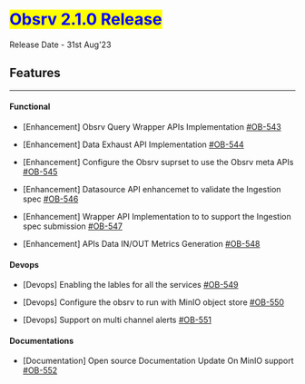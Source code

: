 # <mark style="color:blue;">Obsrv 2.1.0 Release</mark>
Release Date - 31st Aug'23
## **Features**
----------
#### **Functional** 
* [Enhancement] Obsrv Query Wrapper APIs Implementation [#OB-543](https://project-sunbird.atlassian.net/browse/OB-543)

* [Enhancement] Data Exhaust API Implementation [#OB-544](https://project-sunbird.atlassian.net/browse/OB-5442)

* [Enhancement] Configure the Obsrv suprset to use the Obsrv meta APIs [#OB-545](https://project-sunbird.atlassian.net/browse/OB-545)

* [Enhancement] Datasource API enhancemet to validate the Ingestion spec [#OB-546](https://project-sunbird.atlassian.net/browse/OB-546)

* [Enhancement] Wrapper API Implementation to to support the Ingestion spec submission [#OB-547](https://project-sunbird.atlassian.net/browse/OB-547)

* [Enhancement] APIs Data IN/OUT Metrics Generation [#OB-548](https://project-sunbird.atlassian.net/browse/OB-548)


#### **Devops** 

* [Devops] Enabling the lables for all the services [#OB-549](https://project-sunbird.atlassian.net/browse/OB-549)

* [Devops] Configure the obsrv to run with MinIO object store [#OB-550](https://project-sunbird.atlassian.net/browse/OB-550)

* [Devops] Support on multi channel alerts [#OB-551](https://project-sunbird.atlassian.net/browse/OB-551)


#### **Documentations**

* [Documentation] Open source Documentation Update On MinIO support [#OB-552](https://project-sunbird.atlassian.net/browse/OB-552)

